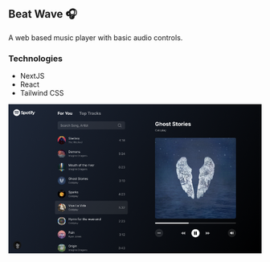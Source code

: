 ## Beat Wave 🎧

A web based music player with basic audio controls.

### Technologies

- NextJS
- React
- Tailwind CSS

![Cover of web app](/public/assets/image.png)
